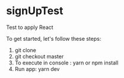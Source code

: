 # signUpTest
Test to apply React

To get started, let's follow these steps:

1. git clone <url>
2. git checkout master
3. To execute in console : yarn or npm install
4. Run app: yarn dev

